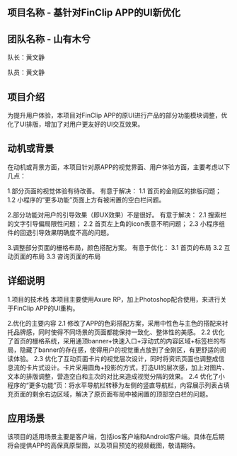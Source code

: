 ## 项目名称 - 基针对FinClip APP的UI新优化

## 团队名称 - 山有木兮

队长：黄文静

队员：黄文静


## 项目介绍

为提升用户体验，本项目对FinClip APP的原UI进行产品的部分功能模块调整，优化了UI排版，增加了对用户更友好的UI交互效果。


## 动机或背景

在动机或背景方面，本项目针对原APP的视觉界面、用户体验方面，主要考虑以下几点：

1.部分页面的视觉体验有待改善。
有意于解决：
1.1 首页的金刚区的排版问题；
1.2 小程序的“更多功能”页面上方有被闲置的空白栏问题。

2.部分功能对用户的引导效果（即UX效果）不是很好。
有意于解决：
2.1 搜索栏的文字引导偏局限性问题；
2.2 首页左上角的icon表意不明问题；
2.3 小程序组件的回退引导效果明确度不高的问题。

3.调整部分页面的栅格布局，颜色搭配方案。
有意于优化：
3.1 首页的布局
3.2 互动页面的布局
3.3 咨询页面的布局

## 详细说明

1.项目的技术栈
本项目主要使用Axure RP，加上Photoshop配合使用，来进行关于FinClip APP的UI重构。

2.优化的主要内容
2.1 修改了APP的色彩搭配方案，采用中性色与主色的搭配来衬托品牌感，同时使得不同场景的页面都能保持一致化、整体性的美感。
2.2 优化了首页的栅格系统，采用通顶banner+快速入口+浮动式的内容区域+标签栏的布局，隐藏了banner的存在感，使得用户的视觉重点放到了金刚区，有更舒适的阅读体验。
2.3 优化了互动页面卡片的视觉层次设计，同时将资讯页面也调整成信息流的卡片式设计。卡片采用圆角+投影的方式，打造UI的层次感，加上对图片、文本的排版调整，营造空白和主次的对比来造成视觉分隔的效果。
2.4 优化了小程序的“更多功能”页：将水平导航栏转移为左侧的竖直导航栏，内容展示列表占填充页面的剩余右边区域，解决了原页面布局中被闲置的顶部空白栏的问题。


## 应用场景

该项目的适用场景主要是客户端，包括ios客户端和Android客户端。具体在后期将会提供APP的高保真原型图，以及项目预览的视频截图，敬请期待。
